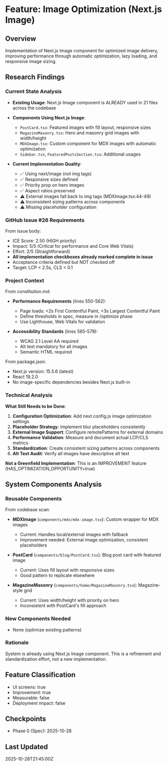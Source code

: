 # Feature: Image Optimization (Next.js Image)

## Overview
Implementation of Next.js Image component for optimized image delivery, improving performance through automatic optimization, lazy loading, and responsive image sizing.

## Research Findings

### Current State Analysis
- **Existing Usage**: Next.js Image component is ALREADY used in 21 files across the codebase
- **Components Using Next.js Image**:
  - `PostCard.tsx`: Featured images with fill layout, responsive sizes
  - `MagazineMasonry.tsx`: Hero and masonry grid images with width/height
  - `MDXImage.tsx`: Custom component for MDX images with automatic optimization
  - `Sidebar.tsx`, `FeaturedPostsSection.tsx`: Additional usages

- **Current Implementation Quality**:
  - ✅ Using next/image (not img tags)
  - ✅ Responsive sizes defined
  - ✅ Priority prop on hero images
  - ✅ Aspect ratios preserved
  - ⚠️ External images fall back to img tags (MDXImage.tsx:44-49)
  - ⚠️ Inconsistent sizing patterns across components
  - ⚠️ Missing placeholder configuration

### GitHub Issue #26 Requirements
From issue body:
- ICE Score: 2.50 (HIGH priority)
- Impact: 5/5 (Critical for performance and Core Web Vitals)
- Effort: 2/5 (Straightforward)
- **All implementation checkboxes already marked complete in issue**
- Acceptance criteria defined but NOT checked off
- Target: LCP < 2.5s, CLS < 0.1

### Project Context
From constitution.md:
- **Performance Requirements** (lines 550-562):
  - Page loads: <2s First Contentful Paint, <3s Largest Contentful Paint
  - Define thresholds in spec, measure in /optimize phase
  - Use Lighthouse, Web Vitals for validation

- **Accessibility Standards** (lines 565-578):
  - WCAG 2.1 Level AA required
  - Alt text mandatory for all images
  - Semantic HTML required

From package.json:
- Next.js version: 15.5.6 (latest)
- React 19.2.0
- No image-specific dependencies besides Next.js built-in

### Technical Analysis
**What Still Needs to be Done**:
1. **Configuration Optimization**: Add next.config.js image optimization settings
2. **Placeholder Strategy**: Implement blur placeholders consistently
3. **External Image Support**: Configure remotePatterns for external domains
4. **Performance Validation**: Measure and document actual LCP/CLS metrics
5. **Standardization**: Create consistent sizing patterns across components
6. **Alt Text Audit**: Verify all images have descriptive alt text

**Not a Greenfield Implementation**: This is an IMPROVEMENT feature (HAS_OPTIMIZATION_OPPORTUNITY=true)

## System Components Analysis

### Reusable Components
From codebase scan:
- **MDXImage** (`components/mdx/mdx-image.tsx`): Custom wrapper for MDX images
  - Current: Handles local/external images with fallback
  - Improvement needed: External image optimization, consistent placeholders

- **PostCard** (`components/blog/PostCard.tsx`): Blog post card with featured image
  - Current: Uses fill layout with responsive sizes
  - Good pattern to replicate elsewhere

- **MagazineMasonry** (`components/home/MagazineMasonry.tsx`): Magazine-style grid
  - Current: Uses width/height with priority on hero
  - Inconsistent with PostCard's fill approach

### New Components Needed
- None (optimize existing patterns)

### Rationale
System is already using Next.js Image component. This is a refinement and standardization effort, not a new implementation.

## Feature Classification
- UI screens: true
- Improvement: true
- Measurable: false
- Deployment impact: false

## Checkpoints
- Phase 0 (Spec): 2025-10-28

## Last Updated
2025-10-28T21:45:00Z
